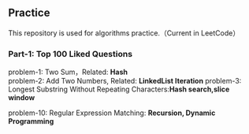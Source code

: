 ## Practice
This repository is used for algorithms practice.（Current in LeetCode）
### Part-1: Top 100 Liked Questions
problem-1: Two Sum，Related: **Hash**<br/>
problem-2: Add Two Numbers, Related: **LinkedList Iteration**
problem-3: Longest Substring Without Repeating Characters:**Hash search,slice window**

problem-10: Regular Expression Matching: **Recursion, Dynamic Programming**